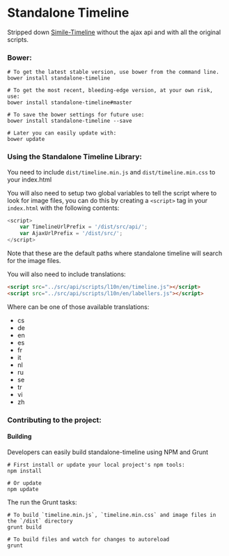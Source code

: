 # Standalone Timeline

Stripped down [Simile-Timeline](http://www.simile-widgets.org/timeline/) without the ajax api and with all the original scripts.

### Bower:

```shell
# To get the latest stable version, use bower from the command line.
bower install standalone-timeline

# To get the most recent, bleeding-edge version, at your own risk, use:
bower install standalone-timeline#master

# To save the bower settings for future use:
bower install standalone-timeline --save

# Later you can easily update with:
bower update
```

### Using the Standalone Timeline Library:

You need to include `dist/timeline.min.js` and `dist/timeline.min.css` to your
index.html

You will also need to setup two global variables to tell the script where to
look for image files, you can do this by creating a `<script>` tag in your
`index.html` with the following contents:

```javascript
<script>
    var TimelineUrlPrefix = '/dist/src/api/';
    var AjaxUrlPrefix = '/dist/src/';
</script>
```

Note that these are the default paths where standalone timeline will search for
the image files.

You will also need to include translations:

```html
<script src="../src/api/scripts/l10n/en/timeline.js"></script>
<script src="../src/api/scripts/l10n/en/labellers.js"></script>
```

Where <en> can be one of those available translations:
* cs
* de
* en
* es
* fr
* it
* nl
* ru
* se
* tr
* vi
* zh

### Contributing to the project:

#### Building

Developers can easily build standalone-timeline using NPM and Grunt


```shell
# First install or update your local project's npm tools:
npm install

# Or update
npm update
```

The run the Grunt tasks:
```shell
# To build `timeline.min.js`, `timeline.min.css` and image files in the `/dist` directory
grunt build

# To build files and watch for changes to autoreload
grunt
```
